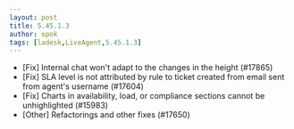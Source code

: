 ```yaml
---
layout: post
title: 5.45.1.3
author: opok
tags: [ladesk,LiveAgent,5.45.1.3]
---
```

- [Fix] Internal chat won't adapt to the changes in the height (#17865)
- [Fix] SLA level is not attributed by rule to ticket created from email sent from agent's username (#17604)
- [Fix] Charts in availability, load, or compliance sections cannot be unhighlighted (#15983)
- [Other] Refactorings and other fixes (#17650)